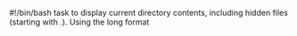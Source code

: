 #!/bin/bash
task to display current directory contents, including hidden files (starting with .). Using the long format
